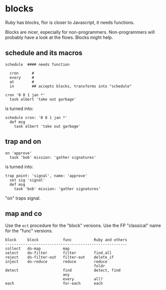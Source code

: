 
# blocks

Ruby has blocks, flor is closer to Javascript, it needs functions.

Blocks are nicer, especially for non-programmers. Non-programmers will probably have a look at the flows. Blocks might help.


## schedule and its macros

```
schedule  #### needs function

  cron      #
  every     #
  at        #
  in        ## accepts blocks, transforms into "schedule"
```

```
cron '0 0 1 jan *'
  task albert 'take out garbage'
```
is turned into:
```
schedule cron: '0 0 1 jan *'
  def msg
    task albert 'take out garbage'
```


## trap and on

```
on 'approve'
  task 'bob' mission: 'gather signatures'
```
is turned into:
```
trap point: 'signal', name: 'approve'
  set sig 'signal'
  def msg
    task 'bob' mission: 'gather signatures'
```

"on" traps signal.


## map and co

Use the `ect` procedure for the "block" versions. Use the FP "classical" name for the "func" versions.

```
block     block           func          Ruby and others
-------------------------------------------------------
collect   do-map          map
select    do-filter       filter        find_all
reject    do-filter-out   filter-out    delete_if
inject    do-reduce       reduce        reduce
                                        foldr
detect                    find          detect, find
                          any
                          every         all?
each                      for-each      each
```

